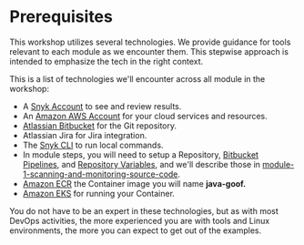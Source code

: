 # Prerequisites

This workshop utilizes several technologies. We provide guidance for tools relevant to each module as we encounter them. This stepwise approach is intended to emphasize the tech in the right context.

This is a list of technologies we'll encounter across all module in the workshop:

* A [Snyk Account](../../../snyk-integrations/snyk-account.md) to see and review results.
* An [Amazon AWS Account](../../../aws-integrations/aws-account.md) for your cloud services and resources.
* [Atlassian Bitbucket](../../atlassian-bitbucket-account.md) for the Git repository.
* Atlassian Jira for Jira integration.
* The [Snyk CLI](../../../../../run-snyk/snyk-cli/install-the-snyk-cli.md) to run local commands.
* In module steps, you will need to setup a Repository, [Bitbucket Pipelines](../../atlassian-bitbucket-pipeline-variables.md), and [Repository Variables](../../atlassian-bitbucket-pipeline-variables.md), and we'll describe those in [module-1-scanning-and-monitoring-source-code](module-1-scanning-and-monitoring-source-code/ "mention").
* [Amazon ECR](../../../aws-integrations/aws-ecr.md) the Container image you will name **java-goof.**
* [Amazon EKS](../../../aws-integrations/aws-eks.md) for running your Container.

You do not have to be an expert in these technologies, but as with most DevOps activities, the more experienced you are with tools and Linux environments, the more you can expect to get out of the examples.
